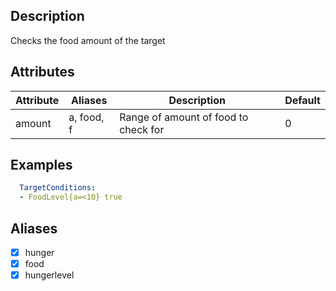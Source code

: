 ## Description
Checks the food amount of the target


## Attributes

| Attribute | Aliases   | Description                                                          | Default |
|-----------|-----------|----------------------------------------------------------------------|---------|
| amount    | a, food, f| Range of amount of food to check for                                 | 0       |


## Examples
```yaml
  TargetConditions:
  - FoodLevel{a=<10} true
```


## Aliases
- [x] hunger
- [x] food
- [x] hungerlevel